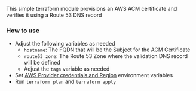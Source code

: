 This simple terraform module provisions an AWS ACM certificate and verifies it using a Route 53 DNS record

### How to use
- Adjust the following variables as needed
  - `hostname`: The FQDN that will be the Subject for the ACM Certificate
  - `route53_zone`: The Route 53 Zone where the validation DNS record will be defined
  - Adjust the `tags` variable as needed
- Set [AWS Provider credentials and Region](https://registry.terraform.io/providers/hashicorp/aws/latest/docs#environment-variables) environment variables
- Run `terraform plan` and `terraform apply`

